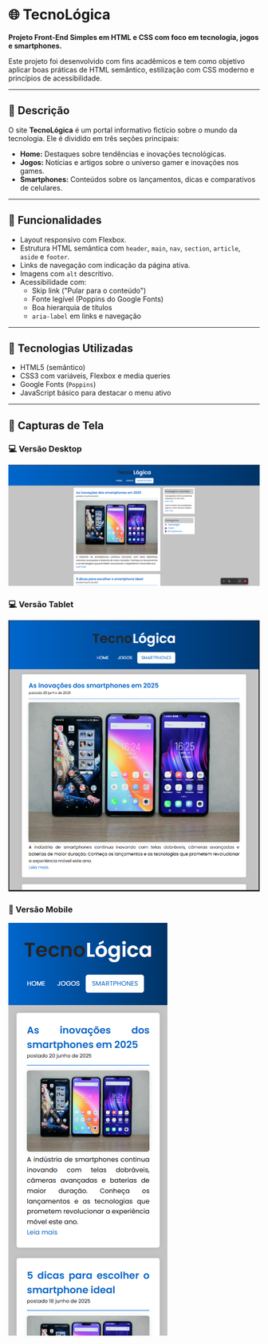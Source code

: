 # 🌐 TecnoLógica

**Projeto Front-End Simples em HTML e CSS com foco em tecnologia, jogos e smartphones.**

Este projeto foi desenvolvido com fins acadêmicos e tem como objetivo aplicar boas práticas de HTML semântico, estilização com CSS moderno e princípios de acessibilidade.

---

## 📄 Descrição

O site **TecnoLógica** é um portal informativo fictício sobre o mundo da tecnologia. Ele é dividido em três seções principais:

- **Home:** Destaques sobre tendências e inovações tecnológicas.
- **Jogos:** Notícias e artigos sobre o universo gamer e inovações nos games.
- **Smartphones:** Conteúdos sobre os lançamentos, dicas e comparativos de celulares.

---

## 🎯 Funcionalidades

- Layout responsivo com Flexbox.
- Estrutura HTML semântica com `header`, `main`, `nav`, `section`, `article`, `aside` e `footer`.
- Links de navegação com indicação da página ativa.
- Imagens com `alt` descritivo.
- Acessibilidade com:
  - Skip link ("Pular para o conteúdo")
  - Fonte legível (Poppins do Google Fonts)
  - Boa hierarquia de títulos
  - `aria-label` em links e navegação

---

## 🧪 Tecnologias Utilizadas

- HTML5 (semântico)
- CSS3 com variáveis, Flexbox e media queries
- Google Fonts (`Poppins`)
- JavaScript básico para destacar o menu ativo

---

## 📸 Capturas de Tela

### 💻 Versão Desktop
![Página Home](screenshots/Screenshot_PC.png)

### 💻 Versão Tablet
![Página Mobile](screenshots/Screenshot_Tablet.png)

### 📱 Versão Mobile
![Página Mobile](screenshots/Screenshot_Mobile.png)
